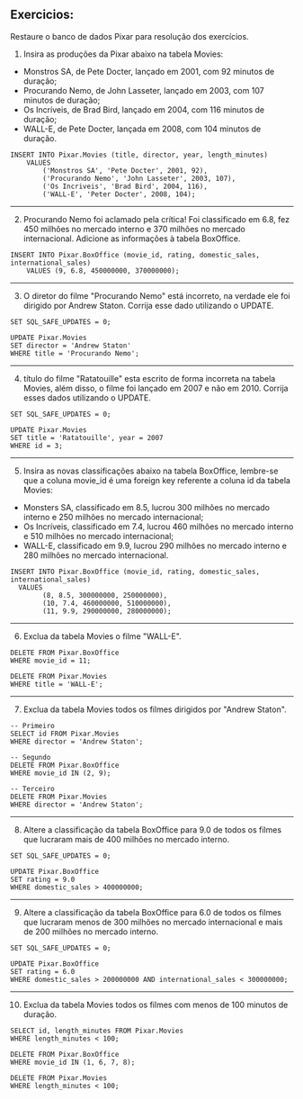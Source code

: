 ## Exercicios:

Restaure o banco de dados Pixar para resolução dos exercícios.

01. Insira as produções da Pixar abaixo na tabela Movies:
- Monstros SA, de Pete Docter, lançado em 2001, com 92 minutos de duração;
- Procurando Nemo, de John Lasseter, lançado em 2003, com 107 minutos de duração;
- Os Incríveis, de Brad Bird, lançado em 2004, com 116 minutos de duração;
- WALL-E, de Pete Docter, lançada em 2008, com 104 minutos de duração.

```
INSERT INTO Pixar.Movies (title, director, year, length_minutes)
	VALUES 
		('Monstros SA', 'Pete Docter', 2001, 92),
        ('Procurando Nemo', 'John Lasseter', 2003, 107),
        ('Os Incriveis', 'Brad Bird', 2004, 116),
        ('WALL-E', 'Peter Docter', 2008, 104);
```

---

02. Procurando Nemo foi aclamado pela crítica! Foi classificado em 6.8, fez 450 milhões no mercado interno e 370 milhões no mercado internacional. Adicione as informações à tabela BoxOffice.

```
INSERT INTO Pixar.BoxOffice (movie_id, rating, domestic_sales, international_sales)
	VALUES (9, 6.8, 450000000, 370000000);
```

---

03. O diretor do filme "Procurando Nemo" está incorreto, na verdade ele foi dirigido por Andrew Staton. Corrija esse dado utilizando o UPDATE.

```
SET SQL_SAFE_UPDATES = 0;

UPDATE Pixar.Movies
SET director = 'Andrew Staton'
WHERE title = 'Procurando Nemo';
```

---

04.  título do filme "Ratatouille" esta escrito de forma incorreta na tabela Movies, além disso, o filme foi lançado em 2007 e não em 2010. Corrija esses dados utilizando o UPDATE.

```
SET SQL_SAFE_UPDATES = 0;

UPDATE Pixar.Movies
SET title = 'Ratatouille', year = 2007
WHERE id = 3;
```

---

05. Insira as novas classificações abaixo na tabela BoxOffice, lembre-se que a coluna movie_id é uma foreign key referente a coluna id da tabela Movies:
- Monsters SA, classificado em 8.5, lucrou 300 milhões no mercado interno e 250 milhões no mercado internacional;
- Os Incríveis, classificado em 7.4, lucrou 460 milhões no mercado interno e 510 milhões no mercado internacional;
- WALL-E, classificado em 9.9, lucrou 290 milhões no mercado interno e 280 milhões no mercado internacional.

```
INSERT INTO Pixar.BoxOffice (movie_id, rating, domestic_sales, international_sales)
  VALUES
		(8, 8.5, 300000000, 250000000),
        (10, 7.4, 460000000, 510000000),
        (11, 9.9, 290000000, 280000000);
```

---

06. Exclua da tabela Movies o filme "WALL-E".

```
DELETE FROM Pixar.BoxOffice
WHERE movie_id = 11; 

DELETE FROM Pixar.Movies
WHERE title = 'WALL-E';
```

---

07. Exclua da tabela Movies todos os filmes dirigidos por "Andrew Staton".

```
-- Primeiro
SELECT id FROM Pixar.Movies
WHERE director = 'Andrew Staton';

-- Segundo
DELETE FROM Pixar.BoxOffice
WHERE movie_id IN (2, 9);

-- Terceiro
DELETE FROM Pixar.Movies
WHERE director = 'Andrew Staton';
```

---

08. Altere a classificação da tabela BoxOffice para 9.0 de todos os filmes que lucraram mais de 400 milhões no mercado interno.

```
SET SQL_SAFE_UPDATES = 0;

UPDATE Pixar.BoxOffice
SET rating = 9.0
WHERE domestic_sales > 400000000;
```

---

09. Altere a classificação da tabela BoxOffice para 6.0 de todos os filmes que lucraram menos de 300 milhões no mercado internacional e mais de 200 milhões no mercado interno.

```
SET SQL_SAFE_UPDATES = 0;

UPDATE Pixar.BoxOffice
SET rating = 6.0
WHERE domestic_sales > 200000000 AND international_sales < 300000000;
```

---

10. Exclua da tabela Movies todos os filmes com menos de 100 minutos de duração.

```
SELECT id, length_minutes FROM Pixar.Movies
WHERE length_minutes < 100;

DELETE FROM Pixar.BoxOffice
WHERE movie_id IN (1, 6, 7, 8);

DELETE FROM Pixar.Movies
WHERE length_minutes < 100;
```
